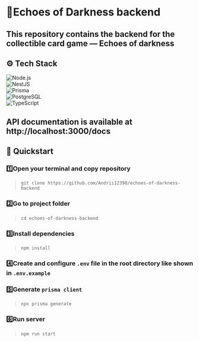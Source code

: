 # 🚀Echoes of Darkness backend

## This repository contains the backend for the collectible card game — Echoes of darkness

## ⚙️ Tech Stack

![Node.js](https://img.shields.io/badge/node.js-%2343853D.svg?style=for-the-badge&logo=node.js&logoColor=white)  
![NestJS](https://img.shields.io/badge/NestJS-E0234E.svg?style=for-the-badge&logo=nestjs&logoColor=white)  
![Prisma](https://img.shields.io/badge/Prisma-3982CE?style=for-the-badge&logo=Prisma&logoColor=white)  
![PostgreSQL](https://img.shields.io/badge/PostgreSQL-%23316192.svg?style=for-the-badge&logo=postgresql&logoColor=white)  
![TypeScript](https://img.shields.io/badge/TypeScript-%23007ACC.svg?style=for-the-badge&logo=typescript&logoColor=white)  

## API documentation is available at http://localhost:3000/docs

## 🚀 Quickstart

### 1️⃣Open your terminal and copy repository

> `git clone https://github.com/Andrii12390/echoes-of-darkness-backend`

### 2️⃣Go to project folder

> `cd echoes-of-darkness-backend`

### 3️⃣Install dependencies

> `npm install`

### 4️⃣Create and configure `.env` file in the root directory like shown in `.env.example`


### 5️⃣Generate `prisma client`

> `npx prisma generate`

### 6️⃣Run server

> `npm run start`
